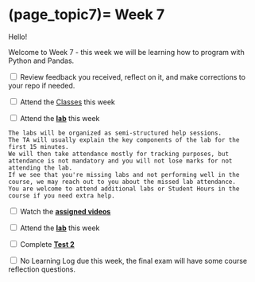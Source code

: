 (page_topic7)=
Week 7
=======================

Hello!

Welcome to Week 7 - this week we will be learning how to program with Python and Pandas.

<label><input type="checkbox" id="week07_task1" class="box"> Review feedback you received, reflect on it, and make corrections to your repo if needed. </input></label>

<label><input type="checkbox" id="week07_task2" class="box"> Attend the [Classes](classes.md) this week </input></label>


<label><input type="checkbox" id="week07_task3" class="box"> Attend the **[lab](./lab6/README.md)** this week</input></label>

```{tip}
The labs will be organized as semi-structured help sessions.
The TA will usually explain the key components of the lab for the first 15 minutes.
We will then take attendance mostly for tracking purposes, but attendance is not mandatory and you will not lose marks for not attending the lab.
If we see that you're missing labs and not performing well in the course, we may reach out to you about the missed lab attendance.
You are welcome to attend additional labs or Student Hours in the course if you need extra help.
```
<label><input type="checkbox" id="week07_task4" class="box"> Watch the **[assigned videos](./videos.md)**</input></label>

<label><input type="checkbox" id="week07_task3" class="box"> Attend the **[lab](./lab6/README.md)** this week</input></label>

<label><input type="checkbox" id="week07_task5" class="box"> Complete **[Test 2](./test2.md)**</input></label>

<label><input type="checkbox" id="week07_task6" class="box"> No Learning Log due this week, the final exam will have some course reflection questions.</input></label>